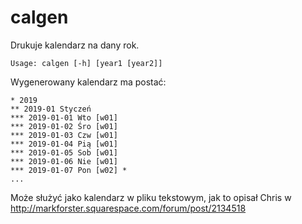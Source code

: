calgen
======

Drukuje kalendarz na dany rok.

    Usage: calgen [-h] [year1 [year2]]

Wygenerowany kalendarz ma postać:

    * 2019
    ** 2019-01 Styczeń
    *** 2019-01-01 Wto [w01]
    *** 2019-01-02 Śro [w01]
    *** 2019-01-03 Czw [w01]
    *** 2019-01-04 Pią [w01]
    *** 2019-01-05 Sob [w01]
    *** 2019-01-06 Nie [w01]
    *** 2019-01-07 Pon [w02] *
    ...

Może służyć jako kalendarz w pliku tekstowym, jak to opisał Chris
w http://markforster.squarespace.com/forum/post/2134518
